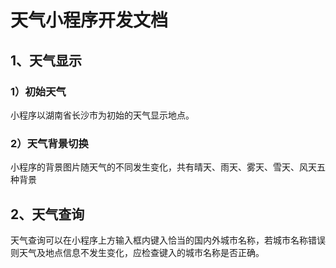 # 天气小程序开发文档

## 1、天气显示

### 1）初始天气

小程序以湖南省长沙市为初始的天气显示地点。

### 2）天气背景切换

小程序的背景图片随天气的不同发生变化，共有晴天、雨天、雾天、雪天、风天五种背景

## 2、天气查询

天气查询可以在小程序上方输入框内键入恰当的国内外城市名称，若城市名称错误则天气及地点信息不发生变化，应检查键入的城市名称是否正确。